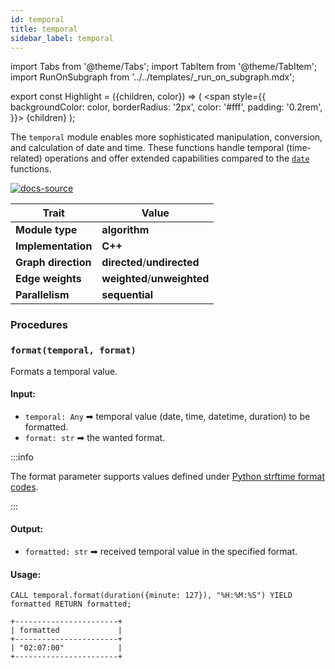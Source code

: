 ```yaml
---
id: temporal
title: temporal
sidebar_label: temporal
---
```


import Tabs from '@theme/Tabs';
import TabItem from '@theme/TabItem';
import RunOnSubgraph from '../../templates/_run_on_subgraph.mdx';

export const Highlight = ({children, color}) => (
<span
style={{
  backgroundColor: color,
  borderRadius: '2px',
  color: '#fff',
  padding: '0.2rem',
}}>
{children}
</span>
);

The `temporal` module enables more sophisticated manipulation, conversion, and calculation of date and time. These functions handle temporal (time-related) operations and offer extended capabilities compared to the [`date`](date.md) functions.

[![docs-source](https://img.shields.io/badge/source-temporal-FB6E00?logo=github&style=for-the-badge)](https://github.com/memgraph/mage/tree/main/python/date.py)

| Trait               | Value                                                 |
| ------------------- | ----------------------------------------------------- |
| **Module type**     | <Highlight color="#FB6E00">**algorithm**</Highlight>  |
| **Implementation**  | <Highlight color="#FB6E00">**C++**</Highlight>        |
| **Graph direction** | <Highlight color="#FB6E00">**directed**</Highlight>/<Highlight color="#FB6E00">**undirected**</Highlight> |
| **Edge weights**    | <Highlight color="#FB6E00">**weighted**</Highlight>/<Highlight color="#FB6E00">**unweighted**</Highlight> |
| **Parallelism**     | <Highlight color="#FB6E00">**sequential**</Highlight> |

### Procedures

### `format(temporal, format)`

Formats a temporal value.

#### Input:

- `temporal: Any` ➡ temporal value (date, time, datetime, duration) to be formatted.
- `format: str` ➡ the wanted format.

:::info

The format parameter supports values defined under [Python strftime format codes](https://docs.python.org/3/library/datetime.html#strftime-and-strptime-format-codes).

:::

#### Output:

- `formatted: str` ➡ received temporal value in the specified format.

#### Usage:

```cypher
CALL temporal.format(duration({minute: 127}), "%H:%M:%S") YIELD formatted RETURN formatted;
```

```plaintext
+-----------------------+
| formatted             |
+-----------------------+
| "02:07:00"            |
+-----------------------+
```
